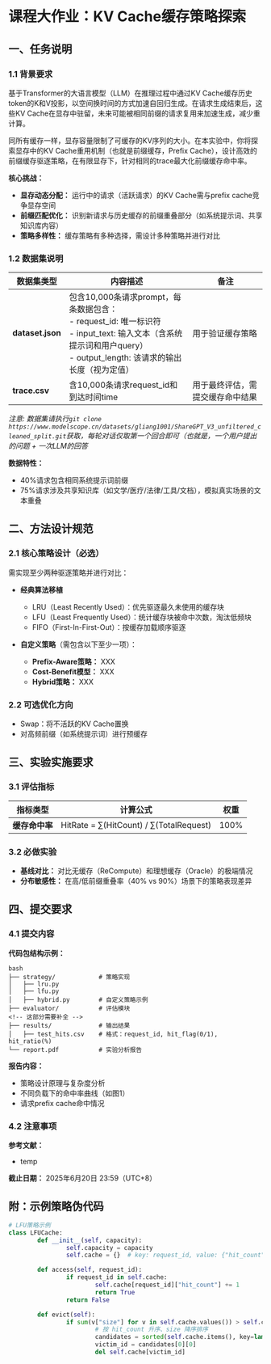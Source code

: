 # 课程大作业：KV Cache缓存策略探索

## 一、任务说明

### 1.1 背景要求

基于Transformer的大语言模型（LLM）在推理过程中通过KV Cache缓存历史token的K和V投影，以空间换时间的方式加速自回归生成。在请求生成结束后，这些KV Cache在显存中驻留，未来可能被相同前缀的请求复用来加速生成，减少重计算。

同所有缓存一样，显存容量限制了可缓存的KV序列的大小。在本实验中，你将探索显存中的KV Cache重用机制（也就是前缀缓存，Prefix Cache），设计高效的前缀缓存驱逐策略，在有限显存下，针对相同的trace最大化前缀缓存命中率。

**核心挑战：**

- **显存动态分配：** 运行中的请求（活跃请求）的KV Cache需与prefix cache竞争显存空间
- **前缀匹配优化：** 识别新请求与历史缓存的前缀重叠部分（如系统提示词、共享知识库内容）
- **策略多样性：** 缓存策略有多种选择，需设计多种策略并进行对比

### 1.2 数据集说明

| 数据集类型           | 内容描述                                                                                                                                 | 备注                         |
| -------------------- | ---------------------------------------------------------------------------------------------------------------------------------------- | ---------------------------- |
| **dataset.json** | 包含10,000条请求prompt，每条数据包含：<br>- request_id: 唯一标识符<br>- input_text: 输入文本（含系统提示词和用户query）<br>- output_length: 该请求的输出长度（视为定值） | 用于验证缓存策略        |
| **trace.csv**  | 含10,000条请求request_id和到达时间time    | 用于最终评估，需提交缓存命中结果 |

*注意: 数据集请执行`git clone https://www.modelscope.cn/datasets/gliang1001/ShareGPT_V3_unfiltered_cleaned_split.git`获取，每轮对话仅取第一个回合即可（也就是，一个用户提出的问题 + 一次LLM的回答*

**数据特性：**

- 40%请求包含相同系统提示词前缀
- 75%请求涉及共享知识库（如文学/医疗/法律/工具/文档），模拟真实场景的文本重叠

## 二、方法设计规范

### 2.1 核心策略设计（必选）

需实现至少两种驱逐策略并进行对比：

- **经典算法移植**
    - LRU（Least Recently Used）：优先驱逐最久未使用的缓存块
    - LFU（Least Frequently Used）：统计缓存块被命中次数，淘汰低频块
    - FIFO（First-In-First-Out）：按缓存加载顺序驱逐

- **自定义策略**（需包含以下至少一项）：
    - **Prefix-Aware策略：** XXX
    - **Cost-Benefit模型：** XXX
    - **Hybrid策略：** XXX

### 2.2 可选优化方向

- Swap：将不活跃的KV Cache置换
- 对高频前缀（如系统提示词）进行预缓存

## 三、实验实施要求

### 3.1 评估指标

| 指标类型     | 计算公式                                                                                                                      | 权重  |
| ------------ | ----------------------------------------------------------------------------------------------------------------------------- | ----- |
| **缓存命中率**   | HitRate = ∑(HitCount) / ∑(TotalRequest)                                                                                     | 100%   |

<!-- 这里可能需要修改为实际命中长度 -->
### 3.2 必做实验

- **基线对比：** 对比无缓存（ReCompute）和理想缓存（Oracle）的极端情况
- **分布敏感性：** 在高/低前缀重叠率（40% vs 90%）场景下的策略表现差异
<!-- - **消融实验：**  -->

## 四、提交要求

### 4.1 提交内容

**代码包结构示例：**

```
bash
├── strategy/            # 策略实现  
│   ├── lru.py  
│   ├── lfu.py
│   ├── hybrid.py        # 自定义策略示例  
├── evaluator/           # 评估模块  
<!-- 这部分需要补全 -->
├── results/             # 输出结果  
│   ├── test_hits.csv    # 格式：request_id, hit_flag(0/1), hit_ratio(%)  
└── report.pdf           # 实验分析报告
```

**报告内容：**

- 策略设计原理与复杂度分析
- 不同负载下的命中率曲线（如图1）
- 请求prefix cache命中情况

### 4.2 注意事项

**参考文献：**

- temp

**截止日期：** 2025年6月20日 23:59（UTC+8）

## 附：示例策略伪代码

```python
# LFU策略示例  
class LFUCache:  
        def __init__(self, capacity):  
                self.capacity = capacity  
                self.cache = {}  # key: request_id, value: {"hit_count": int}  

        def access(self, request_id):  
                if request_id in self.cache:  
                        self.cache[request_id]["hit_count"] += 1  
                        return True  
                return False  

        def evict(self):  
                if sum(v["size"] for v in self.cache.values()) > self.capacity:  
                        # 按 hit_count 升序、size 降序排序  
                        candidates = sorted(self.cache.items(), key=lambda x: (x[1]["hit_count"], -x[1]["size"]))  
                        victim_id = candidates[0][0]  
                        del self.cache[victim_id]
```
